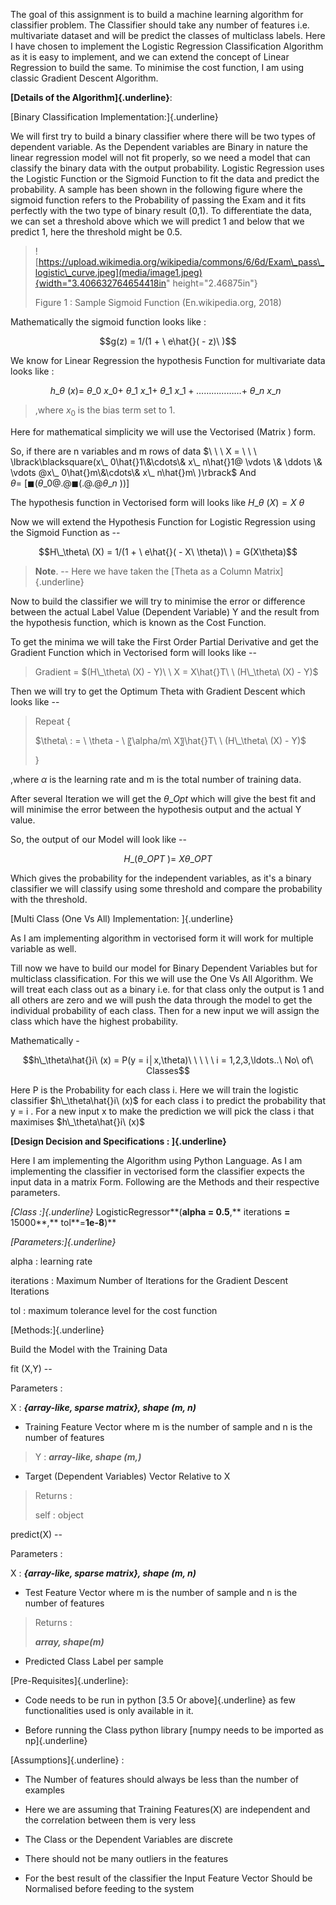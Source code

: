 The goal of this assignment is to build a machine learning algorithm for
classifier problem. The Classifier should take any number of features
i.e. multivariate dataset and will be predict the classes of multiclass
labels. Here I have chosen to implement the Logistic Regression
Classification Algorithm as it is easy to implement, and we can extend
the concept of Linear Regression to build the same. To minimise the cost
function, I am using classic Gradient Descent Algorithm.

**[Details of the Algorithm]{.underline}**:

[Binary Classification Implementation:]{.underline}

We will first try to build a binary classifier where there will be two
types of dependent variable. As the Dependent variables are Binary in
nature the linear regression model will not fit properly, so we need a
model that can classify the binary data with the output probability.
Logistic Regression uses the Logistic Function or the Sigmoid Function
to fit the data and predict the probability. A sample has been shown in
the following figure where the sigmoid function refers to the
Probability of passing the Exam and it fits perfectly with the two type
of binary result (0,1). To differentiate the data, we can set a
threshold above which we will predict 1 and below that we predict 1,
here the threshold might be 0.5.

> ![https://upload.wikimedia.org/wikipedia/commons/6/6d/Exam\_pass\_logistic\_curve.jpeg](media/image1.jpeg){width="3.406632764654418in"
> height="2.46875in"}
>
> Figure 1 : Sample Sigmoid Function (En.wikipedia.org, 2018)

Mathematically the sigmoid function looks like :

$$g(z) = 1/(1 + \ e\hat{}( - z)\ )$$

We know for Linear Regression the hypothesis Function for multivariate
data looks like :

$$h\_\theta\ (x) = \ \theta\_ 0\ x\_ 0 + \ \theta\_ 1\ x\_ 1 + \ \theta\_ 1\ x\_ 1 + \ldots\ldots\ldots\ldots\ldots\ldots + \ \theta\_ n\ x\_ n\ \ $$

> ,where $x_{0}$ is the bias term set to 1.

Here for mathematical simplicity we will use the Vectorised (Matrix )
form.

So, if there are n variables and m rows of data
$\ \ \ X = \ \ \ \lbrack\blacksquare(x\_ 0\hat{}1\&\cdots\& x\_ n\hat{}1@ \vdots \& \ddots \& \vdots @x\_ 0\hat{}m\&\cdots\& x\_ n\hat{}m\ )\rbrack$
And
$\theta = \ \lbrack\blacksquare(\theta\_ 0@.@\blacksquare(.@.@\theta\_ n\ ))\rbrack$

The hypothesis function in Vectorised form will looks like
$H\_\theta\ (X) = X\ \theta$

Now we will extend the Hypothesis Function for Logistic Regression using
the Sigmoid Function as --

$$H\_\theta\ (X) = 1/(1 + \ e\hat{}( - X\ \theta)\ ) = G(X\theta)$$

> **Note**. -- Here we have taken the [Theta as a Column
> Matrix]{.underline}

Now to build the classifier we will try to minimise the error or
difference between the actual Label Value (Dependent Variable) Y and the
result from the hypothesis function, which is known as the Cost
Function.

To get the minima we will take the First Order Partial Derivative and
get the Gradient Function which in Vectorised form will looks like --

> Gradient =
> $(H\_\theta\ (X) - Y)\ \ X = X\hat{}T\ \ (H\_\theta\ (X) - Y)$

Then we will try to get the Optimum Theta with Gradient Descent which
looks like --

> Repeat {
>
> $\theta\ : = \ \theta - \ 〖\alpha/m\ X〗\hat{}T\ \ (H\_\theta\ (X) - Y)$
>
> }

,where $\alpha$ is the learning rate and m is the total number of
training data.

After several Iteration we will get the $\theta\_ Opt$ which will give
the best fit and will minimise the error between the hypothesis output
and the actual Y value.

So, the output of our Model will look like --

$$H\_(\theta\_ OPT\ ) = \ X\theta\_ OPT$$

Which gives the probability for the independent variables, as it's a
binary classifier we will classify using some threshold and compare the
probability with the threshold.

[Multi Class (One Vs All) Implementation: ]{.underline}

As I am implementing algorithm in vectorised form it will work for
multiple variable as well.

Till now we have to build our model for Binary Dependent Variables but
for multiclass classification. For this we will use the One Vs All
Algorithm. We will treat each class out as a binary i.e. for that class
only the output is 1 and all others are zero and we will push the data
through the model to get the individual probability of each class. Then
for a new input we will assign the class which have the highest
probability.

Mathematically -

$$h\_\theta\hat{}i\ (x) = P(y = i│x,\theta)\ \ \ \ \ i = 1,2,3,\ldots..\ No\ of\ Classes$$

Here P is the Probability for each class i. Here we will train the
logistic classifier $h\_\theta\hat{}i\ (x)$ for each class i to predict
the probability that y = i . For a new input x to make the prediction we
will pick the class i that maximises $h\_\theta\hat{}i\ (x)$

**[Design Decision and Specifications : ]{.underline}**

Here I am implementing the Algorithm using Python Language. As I am
implementing the classifier in vectorised form the classifier expects
the input data in a matrix Form. Following are the Methods and their
respective parameters.

*[Class :]{.underline}* LogisticRegressor**(**alpha **=** 0.5**,**
iterations **=** 15000**,** tol**=**1e-8**)**

*[Parameters:]{.underline}*

alpha : learning rate

iterations : Maximum Number of Iterations for the Gradient Descent
Iterations

tol : maximum tolerance level for the cost function

[Methods:]{.underline}

Build the Model with the Training Data

fit (X,Y) --

Parameters :

X : ***{array-like, sparse matrix}, shape (m, n)***

-   Training Feature Vector where m is the number of sample and n is the
    number of features

> Y : ***array-like, shape (m,)***

-   Target (Dependent Variables) Vector Relative to X

> Returns :
>
> self : object

predict(X) --

Parameters :

X : ***{array-like, sparse matrix}, shape (m, n)***

-   Test Feature Vector where m is the number of sample and n is the
    number of features

> Returns :
>
> ***array, shape(m)***

-   Predicted Class Label per sample

[Pre-Requisites]{.underline}:

-   Code needs to be run in python [3.5 Or above]{.underline} as few
    functionalities used is only available in it.

-   Before running the Class python library [numpy needs to be imported
    as np]{.underline}

[Assumptions]{.underline} :

-   The Number of features should always be less than the number of
    examples

-   Here we are assuming that Training Features(X) are independent and
    the correlation between them is very less

-   The Class or the Dependent Variables are discrete

-   There should not be many outliers in the features

-   For the best result of the classifier the Input Feature Vector
    Should be Normalised before feeding to the system
